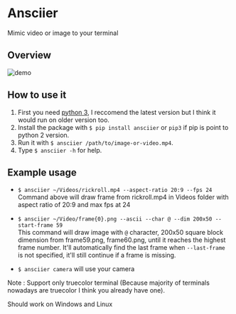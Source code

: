 # Ansciier
Mimic video or image to your terminal

## Overview
![demo](https://user-images.githubusercontent.com/59413417/129385066-df1d222b-9233-48fd-b193-4f8497341222.gif)

## How to use it
1. First you need [python 3][python], I reccomend the latest version but I think it would run on older version too.
2. Install the package with `$ pip install ansciier` or `pip3` if pip is point to python 2 version.
3. Run it with `$ ansciier /path/to/image-or-video.mp4`.
4. Type `$ ansciier -h` for help.

## Example usage
- `$ ansciier ~/Videos/rickroll.mp4 --aspect-ratio 20:9 --fps 24`  
Command above will draw frame from rickroll.mp4 in Videos folder with aspect ratio of 20:9 and max fps at 24

- `$ ansciier ~/Video/frame{0}.png --ascii --char @ --dim 200x50 --start-frame 59`  
This command will draw image with `@` character, 200x50 square block dimension from frame59.png, frame60.png, until it reaches the highest frame number. It'll automatically find the last frame when `--last-frame` is not specified, it'll still continue if a frame is missing.

- `$ ansciier camera` will use your camera

Note : Support only truecolor terminal (Because majority of terminals nowadays are truecolor I think you already have one).

Should work on Windows and Linux

[python]: https://www.python.org/downloads/release/python-396/